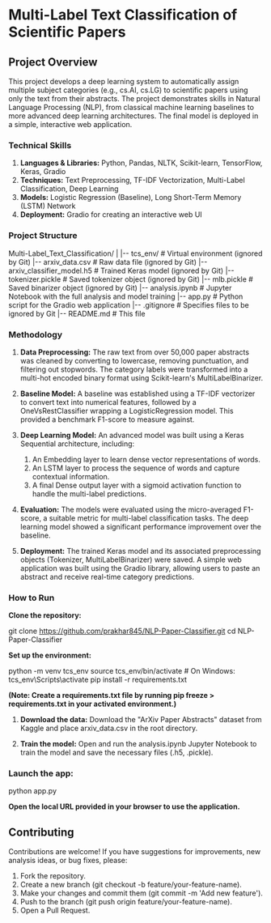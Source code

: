 # Multi-Label Text Classification of Scientific Papers

## Project Overview
This project develops a deep learning system to automatically assign multiple subject categories (e.g., cs.AI, cs.LG) to scientific papers using only the text from their abstracts. The project demonstrates skills in Natural Language Processing (NLP), from classical machine learning baselines to more advanced deep learning architectures. The final model is deployed in a simple, interactive web application.

### Technical Skills
1. **Languages & Libraries:** Python, Pandas, NLTK, Scikit-learn, TensorFlow, Keras, Gradio
2. **Techniques:** Text Preprocessing, TF-IDF Vectorization, Multi-Label Classification, Deep Learning
3. **Models:** Logistic Regression (Baseline), Long Short-Term Memory (LSTM) Network
4. **Deployment:** Gradio for creating an interactive web UI

### Project Structure
Multi-Label_Text_Classification/
|
|-- tcs_env/                  # Virtual environment (ignored by Git)
|-- arxiv_data.csv            # Raw data file (ignored by Git)
|-- arxiv_classifier_model.h5 # Trained Keras model (ignored by Git)
|-- tokenizer.pickle          # Saved tokenizer object (ignored by Git)
|-- mlb.pickle                # Saved binarizer object (ignored by Git)
|-- analysis.ipynb            # Jupyter Notebook with the full analysis and model training
|-- app.py                    # Python script for the Gradio web application
|-- .gitignore                # Specifies files to be ignored by Git
|-- README.md                 # This file

### Methodology
1. **Data Preprocessing:** The raw text from over 50,000 paper abstracts was cleaned by converting to lowercase, removing punctuation, and filtering out stopwords. The category labels were transformed into a multi-hot encoded binary format using Scikit-learn's MultiLabelBinarizer.

2. **Baseline Model:** A baseline was established using a TF-IDF vectorizer to convert text into numerical features, followed by a OneVsRestClassifier wrapping a LogisticRegression model. This provided a benchmark F1-score to measure against.

3. **Deep Learning Model:** An advanced model was built using a Keras Sequential architecture, including: 
   1. An Embedding layer to learn dense vector representations of words.
   2. An LSTM layer to process the sequence of words and capture contextual information.
   3. A final Dense output layer with a sigmoid activation function to handle the multi-label predictions.

4. **Evaluation:** The models were evaluated using the micro-averaged F1-score, a suitable metric for multi-label classification tasks. The deep learning model showed a significant performance improvement over the baseline.

5. **Deployment:** The trained Keras model and its associated preprocessing objects (Tokenizer, MultiLabelBinarizer) were saved. A simple web application was built using the Gradio library, allowing users to paste an abstract and receive real-time category predictions.

### How to Run
**Clone the repository:**

git clone https://github.com/prakhar845/NLP-Paper-Classifier.git
cd NLP-Paper-Classifier

**Set up the environment:**

python -m venv tcs_env
source tcs_env/bin/activate  # On Windows: tcs_env\Scripts\activate
pip install -r requirements.txt

**(Note: Create a requirements.txt file by running pip freeze > requirements.txt in your activated environment.)**

1. **Download the data:** Download the "ArXiv Paper Abstracts" dataset from Kaggle and place arxiv_data.csv in the root directory.

2. **Train the model:** Open and run the analysis.ipynb Jupyter Notebook to train the model and save the necessary files (.h5, .pickle).

### Launch the app:
python app.py

**Open the local URL provided in your browser to use the application.**

## Contributing
Contributions are welcome! If you have suggestions for improvements, new analysis ideas, or bug fixes, please:

1. Fork the repository.
2. Create a new branch (git checkout -b feature/your-feature-name).
3. Make your changes and commit them (git commit -m 'Add new feature').
4. Push to the branch (git push origin feature/your-feature-name).
5. Open a Pull Request.